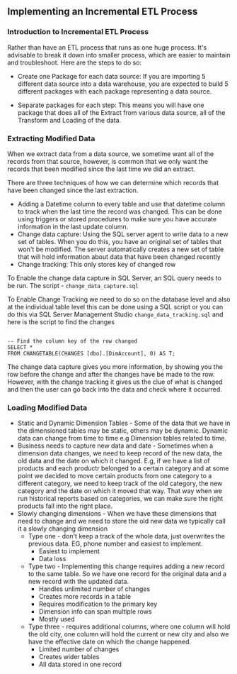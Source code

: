 ## Implementing an Incremental ETL Process

### Introduction to Incremental ETL Process
Rather than have an ETL process that runs as one huge process. It's advisable to break it down into smaller process, which are easier to maintain and troubleshoot. Here are the steps to do so:

- Create one Package for each data source: If you are importing 5 different data source into a data warehouse, you are expected to build 5 different packages with each package representing a data source.

- Separate packages for each step: This means you will have one package that does all of the Extract from various data source, all of the Transform and Loading of the data. 

### Extracting Modified Data
When we extract data from a data source, we sometime want all of the records from that source, however, is common that we only want the records that been modified since the last time we did an extract.

There are three techniques of how we can determine which records that have been changed since the last extraction.

- Adding a Datetime column to every table and use that datetime column to track when the last time the record was changed. This can be done using triggers or stored procedures to make sure you have accurate information in the last update column.
- Change data capture: Using the SQL server agent to write data to a new set of tables. When you do this, you have an original set of tables that won't be modified. The server automatically creates a new set of table that will hold information about data that have been changed recently
- Change tracking: This only stores key of changed row

To Enable the change data capture in SQL Server, an SQL query needs to be run. The script - `change_data_capture.sql`

To Enable Change Tracking we need to do so on the database level and also at the individual table level this can be done using a SQL script or you can do this via SQL Server Management Studio `change_data_tracking.sql` and here is the script to find the changes
``` USE [AdventureWorksDW2014]

-- Find the column key of the row changed
SELECT * 
FROM CHANGETABLE(CHANGES [dbo].[DimAccount], 0) AS T; 
```

The change data capture gives you more information, by showing you the row before the change and after the changes have be made to the row. However, with the change tracking it gives us the clue of what is changed and then the user can go back into the data and check where it occurred.

### Loading Modified Data
- Static and Dynamic Dimension Tables - Some of the data that we have in the dimensioned tables may be static, others may be dynamic. Dynamic data can change from time to time e.g Dimension tables related to time.
- Business needs to capture new data and date - Sometimes when a dimension data changes, we need to keep record of the new data, the old data and the date on which it changed. E.g, if we have a list of products and each productr belonged to a certain category and at some point we decided to move certain products from one category to a different category, we need to keep track of the old category, the new category and the date on which it moved that way. That way when we run historical reports based on categories, we can make sure the right products fall into the right place. 
- Slowly changing dimensions - When we have these dimensions that need to change and we need to store the old new data we typically call it a slowly changing dimension
    - Type one - don't keep a track of the whole data, just overwrites the previous data. EG, phone number and easiest to implement.
        - Easiest to implement
        - Data loss
    - Type two - Implementing this change requires adding a new record to the same table. So we have one record for the original data and a new record with the updated data. 
        - Handles unlimited number of changes
        - Creates more records in a table
        - Requires modification to the primary key
        - Dimension info can span multiple rows
        - Mostly used
    - Type three - requires additional columns, where one column will hold the old city, one column will hold the current or new city and also we have the effective date on which the change happened.
        - Limited number of changes
        - Creates wider tables
        - All data stored in one record

 




